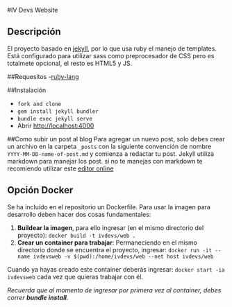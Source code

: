 #IV Devs Website
## Descripción
El proyecto basado en [jekyll](https://jekyllrb.com/), por lo que usa ruby el manejo de templates.
Está configurado para utilizar sass como preprocesador de CSS pero es totalmete opcional, el resto es HTML5 y JS.

##Requesitos
-[ruby-lang](https://www.ruby-lang.org/es/)

##Instalación
- `fork and clone`
- `gem install jekyll bundler`
- `bundle exec jekyll serve`
- Abrir [http://localhost:4000](http://localhost:4000)

##Como subir un post al blog
Para agregar un nuevo post, solo debes crear un archivo en la carpeta `_posts` con la siguiente convención de nombre `YYYY-MM-DD-name-of-post.md` y comienza a redactar tu post.
Jekyll utiliza markdown para manejar los post. si no te manejas con markdown te recomiendo utilizar este [editor online](https://stackedit.io/editor)


## Opción Docker
Se ha incluído en el repositorio un Dockerfile.
Para usar la imagen para desarrollo deben hacer dos cosas fundamentales:

1.  **Buildear la imagen**, para ello ingresar (en el mismo directorio del proyecto): `docker build -t ivdevs/web .`
1. **Crear un container para trabajar**: Permaneciendo en el mismo directorio donde se encuentra el proyecto, ingresar:
 `docker run -it --name ivdevsweb -v $(pwd):/home/ivdevs/web --net host ivdevs/web`
 
Cuando ya hayas creado este container deberás ingresar: `docker start -ia ivdevsweb` cada vez que quieras trabajar con él.

*Recuerda que al momento de ingresar por primera vez al container, debes correr **bundle install**.*
